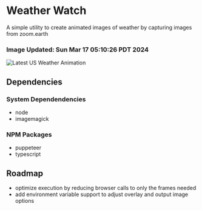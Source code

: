 # Weather Watch

A simple utility to create animated images of weather by capturing images from zoom.earth

### Image Updated: Sun Mar 17 05:10:26 PDT 2024

![Latest US Weather Animation](animations/2024-03-17.webp)

## Dependencies
### System Dependendencies
* node
* imagemagick
### NPM Packages
* puppeteer
* typescript

## Roadmap
* optimize execution by reducing browser calls to only the frames needed
* add environment variable support to adjust overlay and output image options
